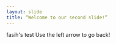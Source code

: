 ```yaml
---
layout: slide
title: “Welcome to our second slide!”
---
```

fasih's test
Use the left arrow to go back!
